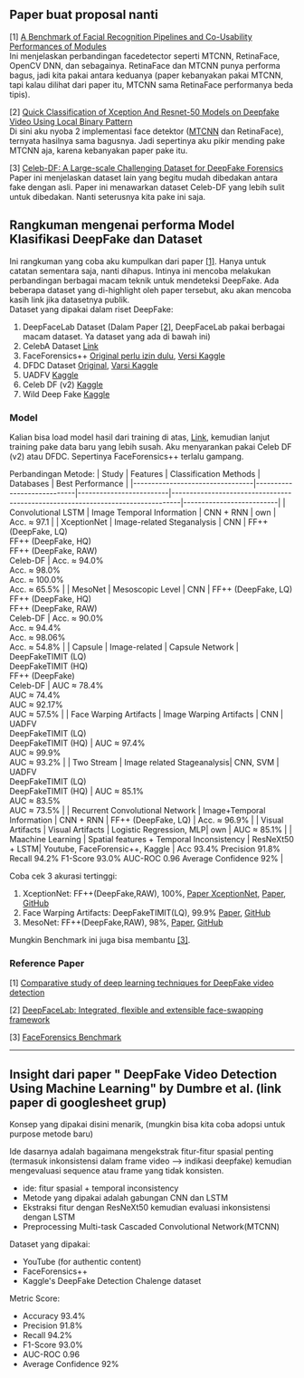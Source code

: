 ## Paper buat proposal nanti

[1] [A Benchmark of Facial Recognition Pipelines and Co-Usability Performances of Modules](https://dergipark.org.tr/tr/download/article-file/3573195)\
Ini menjelaskan perbandingan facedetector seperti MTCNN, RetinaFace, OpenCV DNN, dan sebagainya. RetinaFace dan MTCNN punya performa bagus, jadi kita pakai antara keduanya (paper kebanyakan pakai MTCNN, tapi kalau dilihat dari paper itu, MTCNN sama RetinaFace performanya beda tipis).

[2] [Quick Classification of Xception And Resnet-50 Models on Deepfake Video Using Local Binary Pattern](https://ieeexplore.ieee.org/document/9742852)\
Di sini aku nyoba 2 implementasi face detektor ([MTCNN](https://github.com/PutriSantikaMayangsari/Deep_Fake_Detection/blob/main/MTCNN_LBP.ipynb) dan RetinaFace), ternyata hasilnya sama bagusnya. Jadi sepertinya aku pikir mending pake MTCNN aja, karena kebanyakan paper pake itu.

[3] [Celeb-DF: A Large-scale Challenging Dataset for DeepFake Forensics](https://arxiv.org/pdf/1909.12962)\
Paper ini menjelaskan dataset lain yang begitu mudah dibedakan antara fake dengan asli. Paper ini menawarkan dataset Celeb-DF yang lebih sulit untuk dibedakan. Nanti seterusnya kita pake ini saja.

## Rangkuman mengenai performa Model Klasifikasi DeepFake dan Dataset

Ini rangkuman yang coba aku kumpulkan dari paper [[1]](#ref1). Hanya untuk catatan sementara saja, nanti dihapus. Intinya ini mencoba melakukan perbandingan berbagai macam teknik untuk mendeteksi DeepFake. Ada beberapa dataset yang di-highlight oleh paper tersebut, aku akan mencoba kasih link jika datasetnya publik.\
Dataset yang dipakai dalam riset DeepFake:

1. DeepFaceLab Dataset (Dalam Paper [[2]](#ref2), DeepFaceLab pakai berbagai macam dataset. Ya dataset yang ada di bawah ini)
2. CelebA Dataset [Link](https://mmlab.ie.cuhk.edu.hk/projects/CelebA.html)
3. FaceForensics++ [Original perlu izin dulu](https://github.com/ondyari/FaceForensics), [Versi Kaggle](https://www.kaggle.com/datasets/xdxd003/ff-c23)
4. DFDC Dataset [Original](https://ai.meta.com/datasets/dfdc/), [Varsi Kaggle](https://www.kaggle.com/competitions/deepfake-detection-challenge/data)
5. UADFV [Kaggle](https://www.kaggle.com/datasets/adityakeshri9234/uadfv-dataset)
6. Celeb DF (v2) [Kaggle](https://www.kaggle.com/datasets/reubensuju/celeb-df-v2)
7. Wild Deep Fake [Kaggle](https://www.kaggle.com/datasets/maysuni/wild-deepfake)

### Model
Kalian bisa load model hasil dari training di atas, [Link](https://drive.google.com/file/d/1OdpPbkIf0EJCV3_EOHbH6V3Y0WtdagIW/view?usp=sharing), kemudian lanjut training pake data baru yang lebih susah. Aku menyarankan pakai Celeb DF (v2) atau DFDC. Sepertinya FaceForensics++ terlalu gampang.

Perbandingan Metode:
| Study | Features | Classification Methods | Databases | Best Performance |
|---------------------------------|----------------------------|-------------------------|--------------------------------------------------------------------------------|--------------------------|
| Convolutional LSTM | Image Temporal Information | CNN + RNN | own | Acc. ≈ 97.1 |
| XceptionNet | Image-related Steganalysis | CNN | FF++ (DeepFake, LQ)<br>FF++ (DeepFake, HQ)<br>FF++ (DeepFake, RAW)<br>Celeb-DF | Acc. ≈ 94.0%<br>Acc. ≈ 98.0%<br>Acc. ≈ 100.0%<br>Acc. ≈ 65.5% |
| MesoNet | Mesoscopic Level | CNN | FF++ (DeepFake, LQ)<br>FF++ (DeepFake, HQ)<br>FF++ (DeepFake, RAW)<br>Celeb-DF | Acc. ≈ 90.0%<br>Acc. ≈ 94.4%<br>Acc. ≈ 98.06%<br>Acc. ≈ 54.8% |
| Capsule | Image-related | Capsule Network | DeepFakeTIMIT (LQ)<br>DeepFakeTIMIT (HQ)<br>FF++ (DeepFake)<br>Celeb-DF | AUC ≈ 78.4%<br>AUC ≈ 74.4%<br>AUC ≈ 92.17%<br>AUC ≈ 57.5% |
| Face Warping Artifacts | Image Warping Artifacts | CNN | UADFV<br>DeepFakeTIMIT (LQ)<br>DeepFakeTIMIT (HQ) | AUC ≈ 97.4%<br>AUC ≈ 99.9%<br>AUC ≈ 93.2% |
| Two Stream | Image related Stageanalysis| CNN, SVM | UADFV<br>DeepFakeTIMIT (LQ)<br>DeepFakeTIMIT (HQ) | AUC ≈ 85.1%<br>AUC ≈ 83.5%<br>AUC ≈ 73.5% |
| Recurrent Convolutional Network | Image+Temporal Information | CNN + RNN | FF++ (DeepFake, LQ) | Acc. ≈ 96.9% |
| Visual Artifacts | Visual Artifacts | Logistic Regression, MLP| own | AUC ≈ 85.1% |
| Maachine Learning | Spatial features + Temporal Inconsistency | ResNeXt50 + LSTM| Youtube, FaceForensic++, Kaggle | Acc 93.4% Precision 91.8% Recall 94.2% F1-Score 93.0% AUC-ROC 0.96 Average Confidence 92% |

Coba cek 3 akurasi tertinggi:

1. XceptionNet: FF++(DeepFake,RAW), 100%, [Paper XceptionNet](https://arxiv.org/pdf/1610.02357), [Paper](https://openaccess.thecvf.com/content_ICCV_2019/papers/Rossler_FaceForensics_Learning_to_Detect_Manipulated_Facial_Images_ICCV_2019_paper.pdf), [GitHub](https://github.com/ondyari/FaceForensics)
2. Face Warping Artifacts: DeepFakeTIMIT(LQ), 99.9% [Paper](https://arxiv.org/pdf/1811.00656), [GitHub](https://github.com/yuezunli/CVPRW2019_Face_Artifacts)
3. MesoNet: FF++(DeepFake,RAW), 98%, [Paper](https://hal.science/hal-01867298/file/afchar_WIFS_2018.pdf), [GitHub](https://github.com/DariusAf/MesoNet)

Mungkin Benchmark ini juga bisa membantu [[3]](#ref3).

### Reference Paper

<a id="ref1"/>

[1] [Comparative study of deep learning techniques for DeepFake video detection](https://www.sciencedirect.com/science/article/pii/S2405959524001218?via%3Dihub)

<a id="ref2"/>

[2] [DeepFaceLab: Integrated, flexible and extensible face-swapping framework](https://arxiv.org/pdf/2005.05535)

<a if="ref3"/>

[3] [FaceForensics Benchmark](https://kaldir.vc.in.tum.de/faceforensics_benchmark/)

---

## Insight dari paper " DeepFake Video Detection Using Machine Learning" by Dumbre et al. (link paper di googlesheet grup)

Konsep yang dipakai disini menarik, (mungkin bisa kita coba adopsi untuk purpose metode baru)

Ide dasarnya adalah bagaimana mengekstrak fitur-fitur spasial penting (termasuk inkonsistensi dalam frame video --> indikasi deepfake) kemudian mengevaluasi sequence atau frame yang tidak konsisten.

- ide: fitur spasial + temporal inconsistency
- Metode yang dipakai adalah gabungan CNN dan LSTM
- Ekstraksi fitur dengan ResNeXt50 kemudian evaluasi inkonsistensi dengan LSTM
- Preprocessing Multi-task Cascaded Convolutional Network(MTCNN)

Dataset yang dipakai:

- YouTube (for authentic content)
- FaceForensics++
- Kaggle's DeepFake Detection Chalenge dataset

Metric Score:

- Accuracy 93.4%
- Precision 91.8%
- Recall 94.2%
- F1-Score 93.0%
- AUC-ROC 0.96
- Average Confidence 92%
